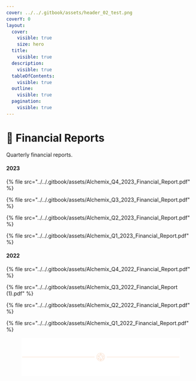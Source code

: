 ```yaml
---
cover: ../../.gitbook/assets/header_02_test.png
coverY: 0
layout:
  cover:
    visible: true
    size: hero
  title:
    visible: true
  description:
    visible: true
  tableOfContents:
    visible: true
  outline:
    visible: true
  pagination:
    visible: true
---
```


# 💱 Financial Reports

Quarterly financial reports.

#### 2023 <a href="#id-2023" id="id-2023"></a>

{% file src="../../.gitbook/assets/Alchemix_Q4_2023_Financial_Report.pdf" %}

{% file src="../../.gitbook/assets/Alchemix_Q3_2023_Financial_Report.pdf" %}

{% file src="../../.gitbook/assets/Alchemix_Q2_2023_Financial_Report.pdf" %}

{% file src="../../.gitbook/assets/Alchemix_Q1_2023_Financial_Report.pdf" %}

#### 2022 <a href="#id-2022" id="id-2022"></a>

{% file src="../../.gitbook/assets/Alchemix_Q4_2022_Financial_Report.pdf" %}

{% file src="../../.gitbook/assets/Alchemix_Q3_2022_Financial_Report (1).pdf" %}

{% file src="../../.gitbook/assets/Alchemix_Q2_2022_Financial_Report.pdf" %}

{% file src="../../.gitbook/assets/Alchemix_Q1_2022_Financial_Report.pdf" %}

<figure><img src="../../.gitbook/assets/header_02_test.png" alt=""><figcaption></figcaption></figure>
